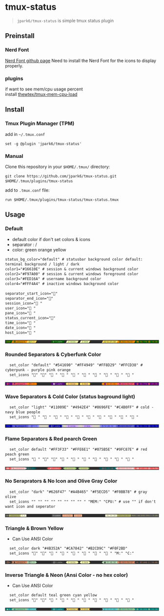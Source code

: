 # tmux-status

> `jpark6/tmux-status` is simple tmux status plugin

## Preinstall
### Nerd Font
[Nerd Font github page](https://github.com/ryanoasis/nerd-fonts)
Need to install the Nerd Font for the icons to display properly.

### plugins
if want to see mem/cpu usage percent  
install [thewtex/tmux-mem-cpu-load](https://github.com/thewtex/tmux-mem-cpu-load)


## Install
### Tmux Plugin Manager (TPM)

add in `~/.tmux.conf`
```shell
set -g @plugin 'jpark6/tmux-status'
```

### Manual
Clone this repository in your `$HOME/.tmux/` directory:

```shell
git clone https://github.com/jpark6/tmux-status.git $HOME/.tmux/plugins/tmux-status
```

add to  `.tmux.conf` file:

```shell
run $HOME/.tmux/plugins/tmux-status/tmux-status.tmux
```

## Usage
### Default 
- default color if don't set colors & icons
- separator : /
- color: green orange yellow
```shell
status_bg_color="default" # statusbar background color default: terminal background / light / dark
color1="#16610E" # session & current windows background color
color2="#F97A00" # session & current windows foreground color
color3="#FED16A" # username background color
color4="#FFF4A4" # inactive windows background color

separator_start_icon=""
separator_end_icon=""
session_icon=" "
user_icon=" "
pane_icon=" "
status_current_icon=""
time_icon=" "
date_icon="󰸗 "
host_icon=" "
```
![./images/default.png](./images/default.png)

### Rounded Separators & Cyberfunk Color
```shell
  set_color "default" "#541690" "#FF4949" "#FF8D29" "#FFCD38" # cyberpunk - purple pink orange
  set_icons "" "" "󰥱 " "󰙄 " "󰪟 " "󰀨 " "󱑁 " "󰸗 " "󰰐 " "󰯲 "
```
![./images/round-cyberpunk.png](./images/round-cyberpunk.png)

### Wave Separators & Cold Color (status baground light)
```shell
  set_color "light" "#11009E" "#4942E4" "#8696FE" "#C4B0FF" # cold - navy blue people
  set_icons " " " " " " "󰙊 " "󰠡 " " " " " "󰸗 " " " " "
```
![./images/wave-cold.png](./images/wave-cold.png)

### Flame Separators & Red pearch Green
```shell
  set_color default "#FF3F33" "#FFE6E1" "#075B5E" "#9FC87E" # red peach green 
  set_icons " " "" "󱠇" "󰙊 " " " "󱓞 " "󰚱 " "󰸗 " " " " "
```
![./images/flame-red.png](./images/flame-red.png)

### No Seraprators & No Icon and Olive Gray Color
```shell
  set_color "dark" "#626F47" "#A4B465" "#F5ECD5" "#F0BB78" # gray olive
  set_icons "" "" "" "" "" "" "" "" " "MEM:" "CPU:" # use "" if don't want icon and seperator
```

![./images/noseparator-noicon.png](./images/noseparator-noicon.png)

### Triangle & Brown Yellow
- Can Use ANSI Color
```shell
  set_color dark "#4B352A" "#CA7842" "#B2CD9C" "#F0F2BD"
  set_icons "" "" "󱃸 " " " "󱪳 " " " "󱎫 " "󰸘 " "M:" "C:"
```
![/images/triangle-brown.png](./images/triangle-brown.png)

### Inverse Triangle & Neon (Ansi Color - no hex color)
- Can Use ANSI Color
```shell
  set_color default teal green cyan yellow
  set_icons "" "" " " "󱚟 " "󰠡 " "󰣉 " "󱦟 " "󰸗 " "󰰐 " "󰯲 "
```
![/images/inversetriangle-neon.png](./images/inversetriangle-neon.png)

